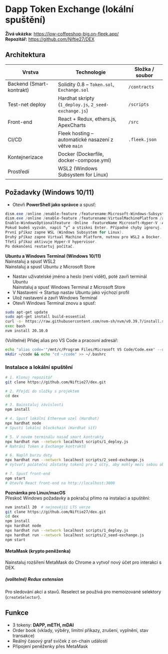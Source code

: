
# Dapp Token Exchange (lokální spuštění)

**Živá ukázka:** https://low-coffeeshop-big.on-fleek.app/  
**Repozitář:** https://github.com/Niftie27/DEX

## Architektura
| Vrstva | Technologie | Složka / soubor |
|--------|-------------|-----------------|
| Backend (Smart-kontrakt) | Solidity 0.8 – `Token.sol`, `Exchange.sol` | `/contracts` |
| Test-net deploy | Hardhat skripty (`1_deploy.js`, `2_seed-exchange.js`) | `/scripts` |
| Front-end | React + Redux, ethers.js, ApexCharts | `/src` |
| CI/CD | Fleek hosting – automatické nasazení z větve `main` | `.fleek.json` |
| Kontejnerizace | Docker (Dockerfile, docker-compose.yml) | |
| Prostředí | WSL2 (Windows Subsystem for Linux) | |

## Požadavky (Windows 10/11)
* Otevři **PowerShell jako správce** a spusť:
```powershell
dism.exe /online /enable-feature /featurename:Microsoft-Windows-Subsystem-Linux /all /norestart  
dism.exe /online /enable-feature /featurename:VirtualMachinePlatform /all /norestart  
Enable-WindowsOptionalFeature -Online -FeatureName Microsoft-Hyper-V -All
Pokud budeš vyzván, napiš “y” a stiskni Enter. Případné chyby ignoruj.
První příkaz zapne WSL (Windows Subsystem for Linux).
Druhý příkaz zapne Virtual Machine Platform, nutnou pro WSL2 a Docker.
Třetí příkaz aktivuje Hyper-V hypervisor.
Po dokončení restartuj počítač.
```

**Ubuntu a Windows Terminal (Windows 10/11)**  
Nainstaluj a spusť WSL2  
Nainstaluj a spusť Ubuntu z Microsoft Store  
 - Nastav uživatelské jméno a heslo (není vidět), poté zavři terminál Ubuntu  
Nainstaluj a spusť Windows Terminal z Microsoft Store  
 - V Nastavení → Startup nastav Ubuntu jako výchozí profil  
 - Ulož nastavení a zavři Windows Terminal  
 - Otevři Windows Terminal znovu a spusť:
```bash
sudo apt-get update
sudo apt-get install build-essential
curl -o- https://raw.githubusercontent.com/nvm-sh/nvm/v0.39.7/install.sh | bash
exec bash
nvm install 20.10.0
```

(Volitelné) Přidej alias pro VS Code a pracovní adresář:
```bash
echo "alias code='"/mnt/c/Program Files/Microsoft VS Code/Code.exe" --unity-launch'" >> ~/.bashrc
mkdir ~/code && echo "cd ~/code" >> ~/.bashrc
```

### Instalace a lokální spuštění
```bash
# 1. Klonuj repozitář
git clone https://github.com/Niftie27/dex.git

# 2. Přejdi do složky s projektem
cd dex

# 3. Nainstaluj závislosti
npm install

# 4. Spusť lokální Ethereum uzel (Hardhat)
npx hardhat node
# Spustí lokální blockchain (Hardhat síť)

# 5. V novém terminálu nasaď smart kontrakty
npx hardhat run --network localhost scripts/1_deploy.js
# Nahrání Token a Exchange kontraktů

# 6. Naplň burzu daty
npx hardhat run --network localhost scripts/2_seed-exchange.js
# Vytvoří počáteční zůstatky tokenů pro 2 účty, aby mohly mezi sebou obchodovat

# 7. Spusť front-end
npm start
# Otevře React front-end na http://localhost:3000
```

**Poznámka pro Linux/macOS**  
Přeskoč Windows požadavky a pokračuj přímo na instalaci a spuštění:
```bash
nvm install 20  # nejnovější LTS verze
git clone https://github.com/Niftie27/dex.git
cd dex
npm install
npx hardhat node
npx hardhat run --network localhost scripts/1_deploy.js
npx hardhat run --network localhost scripts/2_seed-exchange.js
npm start
```

#### MetaMask (krypto peněženka)
Nainstaluj rozšíření MetaMask do Chrome a vytvoř nový účet pro interakci s DEX.

##### (volitelné) Redux extension
Pro sledování akcí a stavů. Reselect se používá pro memoizované selektory (`createSelector`).

## Funkce
* 3 tokeny: **DAPP, mETH, mDAI**
* Order book (vklady, výběry, limitní příkazy, zrušení, vyplnění, stav transakce)
* Reálný časový graf svíček z on-chain událostí
* Připojení peněženky přes MetaMask
